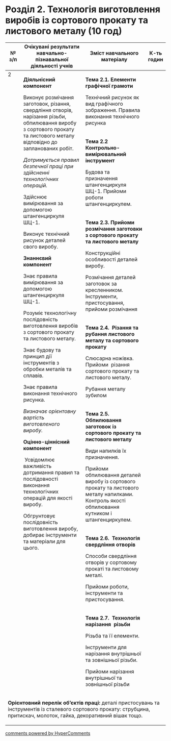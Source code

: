 <div id="hypercomments_widget" class="js-hypercomments-widget invisible"></div>

# Розділ 2. Технологія виготовлення виробів із сортового прокату та листового металу  (10 год)

<table>
<tr>
<td width="10%" align="center"><b>№ з/п</b></td>
<td width="40%" align="center"><b>Очікувані результати навчально-пізнавальної діяльності учнів</b></td>
<td width="40%" align="center"><b>Зміст навчального матеріалу</b></td>
<td width="10%" align="center"><b>К-ть годин</b></td>
</tr>
<tbody>
<tr>
<td rowspan="7" width="10%" style="vertical-align:top !important;">2</td>
<td rowspan="7" width="40%" style="vertical-align:top !important;">
<p><strong>Діяльнісний компонент</strong></p>
<p>Виконує розмічання заготовок, різання, свердління отворів, нарізання різьби, обпилювання виробу з сортового прокату та листового металу відповідно до запланованих робіт.</p>
<p><em>Дотримується правил безпечної праці при здійсненні технологічних операцій.</em></p>
<p>Здійснює вимірювання за допомогою штангенциркуля ШЦ-1.</p>
<p>Виконує технічний рисунок деталей свого виробу.</p>
<p><strong>Знаннєвий компонент</strong></p>
<p>Знає правила вимірювання за допомогою штангенциркуля ШЦ-1.</p>
<p>Розуміє технологічну послідовність виготовлення виробів з сортового прокату та листового металу.</p>
<p>Знає будову та принцип дії інструментів з обробки металів та сплавів.</p>
<p>Знає правила виконання технічного рисунка.</p>
<p><em>Визначає орієнтовну вартість виготовленого виробу.</em>&nbsp;</p>
<p><strong>Оцінно-ціннісний компонент</strong></p>
<p>&nbsp;Усвідомлює важливість дотримання правил та послідовності виконання технологічних операцій для якості виробу.&nbsp;</p>
<p>Обгрунтовує послідовність виготовлення виробу, добирає інструменти та матеріали для цього.</p>
</td>
<td width="40%" style="vertical-align:top !important;">
<p><strong>Тема 2.1. Елементи графічної грамоти</strong></p>
<p>Технічний рисунок як вид графічного зображення. Правила виконання технічного рисунка</p>
</td>
<td width="10%" style="vertical-align:top !important;"></td>
</tr>
<tr>
<td width="40%" style="vertical-align:top !important;">
<p><strong>Тема 2.2&nbsp; Контрольно-вимірювальний інструмент</strong></p>
<p>Будова та призначення штангенциркуля&nbsp; <br /> ШЦ-1. Прийоми роботи штангенциркулем.</p>
</td>
<td width="10%" style="vertical-align:top !important;"></td>
</tr>
<tr>
<td width="40%" style="vertical-align:top !important;">
<p><strong>Тема 2.3. Прийоми розмічання заготовки з сортового прокату та листового металу</strong></p>
<p>Конструкційні особливості деталей виробу.</p>
<p>Розмічання деталей заготовок за кресленником. Інструменти, пристосування, прийоми розмічання</p>
</td>
<td width="10%" style="vertical-align:top !important;"></td>
</tr>
<tr>
<td width="40%" style="vertical-align:top !important;">
<p><strong>Тема 2.4.&nbsp; Різання та рубання листового металу та сортового прокату </strong></p>
<p>Слюсарна ножівка. Прийоми&nbsp; різання сортового прокату та листового металу.</p>
<p>Рубання металу зубилом</p>
</td>
<td width="10%" style="vertical-align:top !important;"></td>
</tr>
<tr>
<td width="40%" style="vertical-align:top !important;">
<p><strong>Тема 2.5.&nbsp; Обпилювання&nbsp; заготовок із сортового прокату та листового металу </strong></p>
<p>Види напилків їх призначення.</p>
<p>Прийоми обпилювання деталей виробу із сортового прокату та листового металу напилками.&nbsp; Контроль якості обпилювання кутником і штангенциркулем.</p>
</td>
<td width="10%" style="vertical-align:top !important;"></td>
</tr>
<tr>
<td width="40%" style="vertical-align:top !important;">
<p><strong>Тема 2.6. &nbsp;Технологія свердління отворів</strong></p>
<p>Способи свердління отворів у сортовому прокаті та листовому металі.</p>
<p>Прийоми роботи, інструменти та пристосування.</p>
</td>
<td width="10%" style="vertical-align:top !important;"></td>
</tr>
<tr>
<td width="40%" style="vertical-align:top !important;">
<p><strong>Тема 2.7.&nbsp; Технологія нарізання&nbsp; різьби </strong></p>
<p>Різьба та її елементи.</p>
<p>Інструменти для нарізання внутрішньої та зовнішньої різьби.</p>
<p>Прийоми нарізання внутрішньої та зовнішньої різьби</p>
</td>
<td width="10%" style="vertical-align:top !important;"></td>
</tr>
<tr>
<td colspan="4" width="40%" style="vertical-align:top !important;">
<p><strong>Орієнтовний перелік об&rsquo;єктів праці: </strong>деталі пристосувань та інструментів із сталевого сортового прокату: струбцина, притискач, молоток, гайка, декоративний вішак тощо.</p>
</td>
</tr>
</table>

<div class="js-hypercomments-container">
<a href="http://hypercomments.com" class="hc-link" title="comments widget">comments powered by HyperComments</a>
</div>